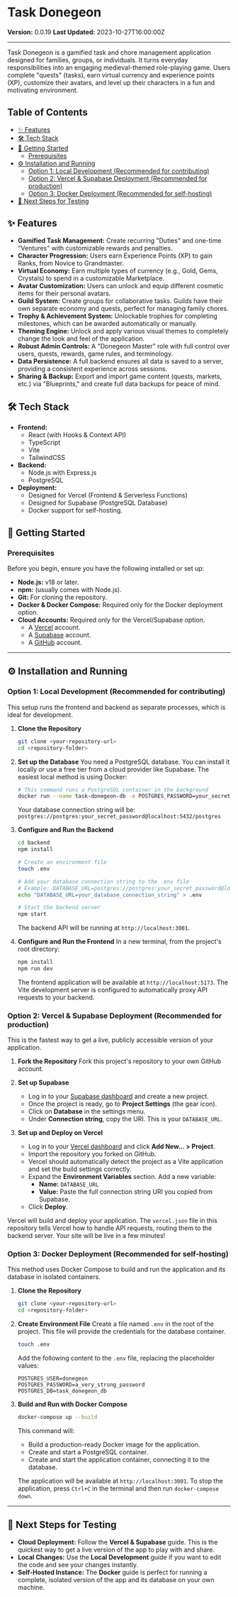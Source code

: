 # Task Donegeon

**Version:** 0.0.19
**Last Updated:** 2023-10-27T16:00:00Z

---

Task Donegeon is a gamified task and chore management application designed for families, groups, or individuals. It turns everyday responsibilities into an engaging medieval-themed role-playing game. Users complete "quests" (tasks), earn virtual currency and experience points (XP), customize their avatars, and level up their characters in a fun and motivating environment.

## Table of Contents
- [✨ Features](#-features)
- [🛠️ Tech Stack](#️-tech-stack)
- [🚀 Getting Started](#-getting-started)
  - [Prerequisites](#prerequisites)
- [⚙️ Installation and Running](#️-installation-and-running)
  - [Option 1: Local Development (Recommended for contributing)](#option-1-local-development-recommended-for-contributing)
  - [Option 2: Vercel & Supabase Deployment (Recommended for production)](#option-2-vercel--supabase-deployment-recommended-for-production)
  - [Option 3: Docker Deployment (Recommended for self-hosting)](#option-3-docker-deployment-recommended-for-self-hosting)
- [🧪 Next Steps for Testing](#-next-steps-for-testing)


## ✨ Features

-   **Gamified Task Management:** Create recurring "Duties" and one-time "Ventures" with customizable rewards and penalties.
-   **Character Progression:** Users earn Experience Points (XP) to gain Ranks, from Novice to Grandmaster.
-   **Virtual Economy:** Earn multiple types of currency (e.g., Gold, Gems, Crystals) to spend in a customizable Marketplace.
-   **Avatar Customization:** Users can unlock and equip different cosmetic items for their personal avatars.
-   **Guild System:** Create groups for collaborative tasks. Guilds have their own separate economy and quests, perfect for managing family chores.
-   **Trophy & Achievement System:** Unlockable trophies for completing milestones, which can be awarded automatically or manually.
-   **Theming Engine:** Unlock and apply various visual themes to completely change the look and feel of the application.
-   **Robust Admin Controls:** A "Donegeon Master" role with full control over users, quests, rewards, game rules, and terminology.
-   **Data Persistence:** A full backend ensures all data is saved to a server, providing a consistent experience across sessions.
-   **Sharing & Backup:** Export and import game content (quests, markets, etc.) via "Blueprints," and create full data backups for peace of mind.

## 🛠️ Tech Stack

-   **Frontend:**
    -   React (with Hooks & Context API)
    -   TypeScript
    -   Vite
    -   TailwindCSS
-   **Backend:**
    -   Node.js with Express.js
    -   PostgreSQL
-   **Deployment:**
    -   Designed for Vercel (Frontend & Serverless Functions)
    -   Designed for Supabase (PostgreSQL Database)
    -   Docker support for self-hosting.

## 🚀 Getting Started

### Prerequisites
Before you begin, ensure you have the following installed or set up:
-   **Node.js:** v18 or later.
-   **npm:** (usually comes with Node.js).
-   **Git:** For cloning the repository.
-   **Docker & Docker Compose:** Required only for the Docker deployment option.
-   **Cloud Accounts:** Required only for the Vercel/Supabase option.
    -   A [Vercel](https://vercel.com) account.
    -   A [Supabase](https://supabase.com) account.
    -   A [GitHub](https://github.com) account.

---

## ⚙️ Installation and Running

### Option 1: Local Development (Recommended for contributing)
This setup runs the frontend and backend as separate processes, which is ideal for development.

1.  **Clone the Repository**
    ```bash
    git clone <your-repository-url>
    cd <repository-folder>
    ```
2.  **Set up the Database**
    You need a PostgreSQL database. You can install it locally or use a free tier from a cloud provider like Supabase. The easiest local method is using Docker:
    ```bash
    # This command runs a PostgreSQL container in the background
    docker run --name task-donegeon-db -e POSTGRES_PASSWORD=your_secret_password -p 5432:5432 -d postgres
    ```
    Your database connection string will be: `postgres://postgres:your_secret_password@localhost:5432/postgres`

3.  **Configure and Run the Backend**
    ```bash
    cd backend
    npm install

    # Create an environment file
    touch .env

    # Add your database connection string to the .env file
    # Example: DATABASE_URL=postgres://postgres:your_secret_password@localhost:5432/postgres
    echo "DATABASE_URL=your_database_connection_string" > .env

    # Start the backend server
    npm start
    ```
    The backend API will be running at `http://localhost:3001`.

4.  **Configure and Run the Frontend**
    In a new terminal, from the project's root directory:
    ```bash
    npm install
    npm run dev
    ```
    The frontend application will be available at `http://localhost:5173`. The Vite development server is configured to automatically proxy API requests to your backend.

### Option 2: Vercel & Supabase Deployment (Recommended for production)
This is the fastest way to get a live, publicly accessible version of your application.

1.  **Fork the Repository**
    Fork this project's repository to your own GitHub account.

2.  **Set up Supabase**
    -   Log in to your [Supabase dashboard](https://supabase.com/dashboard) and create a new project.
    -   Once the project is ready, go to **Project Settings** (the gear icon).
    -   Click on **Database** in the settings menu.
    -   Under **Connection string**, copy the URI. This is your `DATABASE_URL`.

3.  **Set up and Deploy on Vercel**
    -   Log in to your [Vercel dashboard](https://vercel.com/new) and click **Add New... > Project**.
    -   Import the repository you forked on GitHub.
    -   Vercel should automatically detect the project as a Vite application and set the build settings correctly.
    -   Expand the **Environment Variables** section. Add a new variable:
        -   **Name:** `DATABASE_URL`
        -   **Value:** Paste the full connection string URI you copied from Supabase.
    -   Click **Deploy**.

Vercel will build and deploy your application. The `vercel.json` file in this repository tells Vercel how to handle API requests, routing them to the backend server. Your site will be live in a few minutes!

### Option 3: Docker Deployment (Recommended for self-hosting)
This method uses Docker Compose to build and run the application and its database in isolated containers.

1.  **Clone the Repository**
    ```bash
    git clone <your-repository-url>
    cd <repository-folder>
    ```

2.  **Create Environment File**
    Create a file named `.env` in the root of the project. This file will provide the credentials for the database container.
    ```bash
    touch .env
    ```
    Add the following content to the `.env` file, replacing the placeholder values:
    ```
    POSTGRES_USER=donegeon
    POSTGRES_PASSWORD=a_very_strong_password
    POSTGRES_DB=task_donegeon_db
    ```

3.  **Build and Run with Docker Compose**
    ```bash
    docker-compose up --build
    ```
    This command will:
    -   Build a production-ready Docker image for the application.
    -   Create and start a PostgreSQL container.
    -   Create and start the application container, connecting it to the database.
    
    The application will be available at `http://localhost:3001`. To stop the application, press `Ctrl+C` in the terminal and then run `docker-compose down`.

---
## 🧪 Next Steps for Testing

- **Cloud Deployment:** Follow the **Vercel & Supabase** guide. This is the quickest way to get a live version of the app to play with and share.
- **Local Changes:** Use the **Local Development** guide if you want to edit the code and see your changes instantly.
- **Self-Hosted Instance:** The **Docker** guide is perfect for running a complete, isolated version of the app and its database on your own machine.